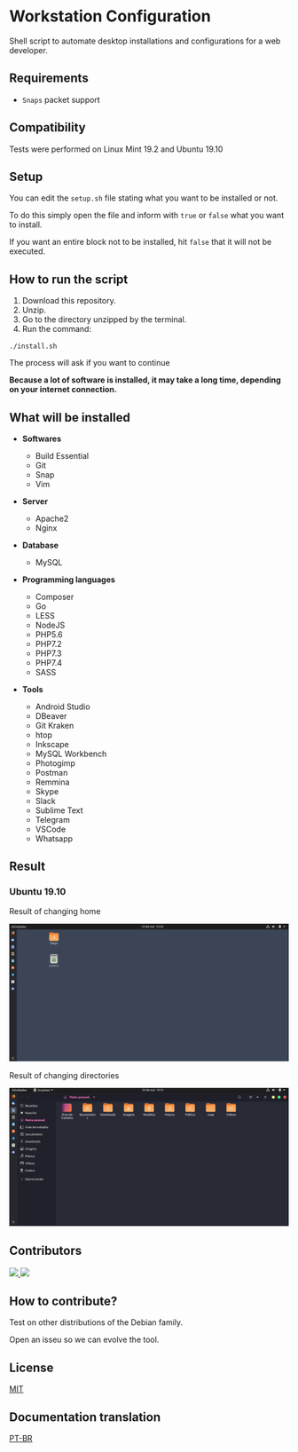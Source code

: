 # Workstation Configuration

Shell script to automate desktop installations and configurations for a web developer.

## Requirements

- `Snaps` packet support

## Compatibility

Tests were performed on Linux Mint 19.2 and Ubuntu 19.10

## Setup

You can edit the `setup.sh` file stating what you want to be installed or not.

To do this simply open the file and inform with `true` or `false` what you want to install.

If you want an entire block not to be installed, hit `false` that it will not be executed.

## How to run the script

1. Download this repository.
2. Unzip.
3. Go to the directory unzipped by the terminal.
4. Run the command:

```
./install.sh
```

The process will ask if you want to continue

**Because a lot of software is installed, it may take a long time, depending on your internet connection.**

## What will be installed

- **Softwares**
  - Build Essential
  - Git
  - Snap
  - Vim

- **Server**
  - Apache2  
  - Nginx 

- **Database**
  - MySQL 

- **Programming languages**
  - Composer
  - Go
  - LESS
  - NodeJS
  - PHP5.6
  - PHP7.2
  - PHP7.3
  - PHP7.4
  - SASS

- **Tools**
  - Android Studio
  - DBeaver
  - Git Kraken
  - htop
  - Inkscape
  - MySQL Workbench
  - Photogimp
  - Postman
  - Remmina
  - Skype
  - Slack
  - Sublime Text
  - Telegram
  - VSCode
  - Whatsapp

## Result

### Ubuntu 19.10

Result of changing home

![A home image](/prints/ubuntu_19.10/home.png)

Result of changing directories

![A dir image](/prints/ubuntu_19.10/dir.png)

## Contributors

<a href="https://www.diegobrocanelli.com.br/">
<img src="https://avatars2.githubusercontent.com/u/4108889?s=460&v=4" width="150px">
</a>

<a href="https://twitter.com/jeancabral">
<img src="https://avatars1.githubusercontent.com/u/2077886?s=460&v=4" width="150px">
</a>

## How to contribute?

Test on other distributions of the Debian family.

Open an isseu so we can evolve the tool.

## License

[MIT](LICENSE)

## Documentation translation

[PT-BR](/i18n/documentation/pt_br.md)